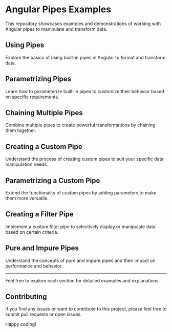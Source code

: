 # Angular Pipes Examples

This repository showcases examples and demonstrations of working with Angular pipes to manipulate and transform data.

## Using Pipes

Explore the basics of using built-in pipes in Angular to format and transform data.

## Parametrizing Pipes

Learn how to parameterize built-in pipes to customize their behavior based on specific requirements.

## Chaining Multiple Pipes

Combine multiple pipes to create powerful transformations by chaining them together.

## Creating a Custom Pipe

Understand the process of creating custom pipes to suit your specific data manipulation needs.

## Parametrizing a Custom Pipe

Extend the functionality of custom pipes by adding parameters to make them more versatile.

## Creating a Filter Pipe

Implement a custom filter pipe to selectively display or manipulate data based on certain criteria.

## Pure and Impure Pipes

Understand the concepts of pure and impure pipes and their impact on performance and behavior.

---

Feel free to explore each section for detailed examples and explanations.

## Contributing

If you find any issues or want to contribute to this project, please feel free to submit pull requests or open issues.

Happy coding!
